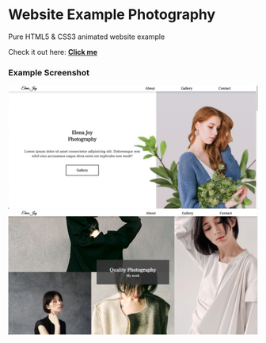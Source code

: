 # Website Example Photography

Pure HTML5 & CSS3 animated website example

Check it out here: [**Click me**](https://slawoe.github.io/h5c3_photosite/)

### Example Screenshot

![Screenshot](./screenshots/screenshot.png)
![Screenshot2](./screenshots/screenshot2.png)
